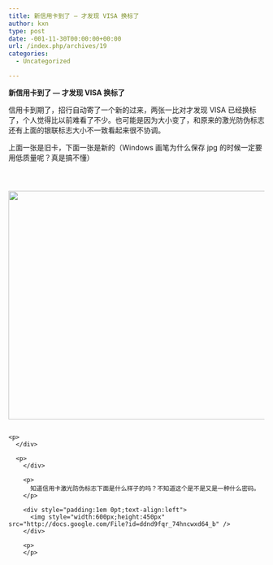 ```yaml
---
title: 新信用卡到了 — 才发现 VISA 换标了
author: kxn
type: post
date: -001-11-30T00:00:00+00:00
url: /index.php/archives/19
categories:
  - Uncategorized

---
```

<span><b>新信用卡到了 &#8212; 才发现 VISA 换标了</b></span>

信用卡到期了，招行自动寄了一个新的过来，两张一比对才发现 VISA 已经换标了，个人觉得比以前难看了不少。也可能是因为大小变了，和原来的激光防伪标志还有上面的银联标志大小不一致看起来很不协调。

上面一张是旧卡，下面一张是新的（Windows 画笔为什么保存 jpg 的时候一定要用低质量呢？真是搞不懂）

<div style="padding:1em 0pt;text-align:left">
  <div style="padding:1em 0pt;text-align:left">
    <div style="padding:1em 0pt;text-align:left">
      <img style="width:600px;height:450px" src="http://docs.google.com/File?id=ddnd9fqr_76hsb5wrdd_b" />
    </div>
    
    <p>
      </div> 
      
      <p>
        </div> 
        
        <p>
          知道信用卡激光防伪标志下面是什么样子的吗？不知道这个是不是又是一种什么密码。
        </p>
        
        <div style="padding:1em 0pt;text-align:left">
          <img style="width:600px;height:450px" src="http://docs.google.com/File?id=ddnd9fqr_74hncwxd64_b" />
        </div>
        
        <p>
        </p>